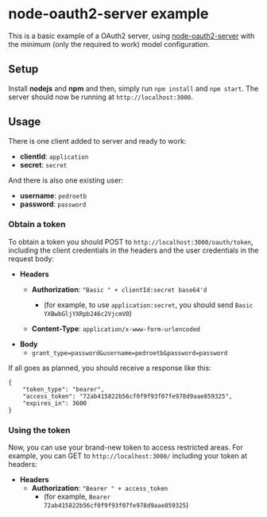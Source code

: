 # node-oauth2-server example

This is a basic example of a OAuth2 server, using [node-oauth2-server](https://github.com/thomseddon/node-oauth2-server/) with the minimum (only the required to work) model configuration.

## Setup

Install **nodejs** and **npm** and then, simply run `npm install` and `npm start`. The server should now be running at `http://localhost:3000`.

## Usage

There is one client added to server and ready to work:

* **clientId**: `application`
* **secret**: `secret`

And there is also one existing user:

* **username**: `pedroetb`
* **password**: `password`

### Obtain a token

To obtain a token you should POST to `http://localhost:3000/oauth/token`, including the client credentials in the headers and the user credentials in the request body:

* **Headers**
    * **Authorization**: `"Basic " + clientId:secret base64'd`
        * (for example, to use `application:secret`, you should send `Basic YXBwbGljYXRpb246c2VjcmV0`)

    * **Content-Type**: `application/x-www-form-urlencoded`
* **Body**
    * `grant_type=password&username=pedroetb&password=password`

If all goes as planned, you should receive a response like this:

```
{
    "token_type": "bearer",
    "access_token": "72ab415822b56cf0f9f93f07fe978d9aae859325",
    "expires_in": 3600
}
```

### Using the token

Now, you can use your brand-new token to access restricted areas. For example, you can GET to `http://localhost:3000/` including your token at headers:

* **Headers**
    * **Authorization**: `"Bearer " + access_token`
        * (for example, `Bearer 72ab415822b56cf0f9f93f07fe978d9aae859325`)
